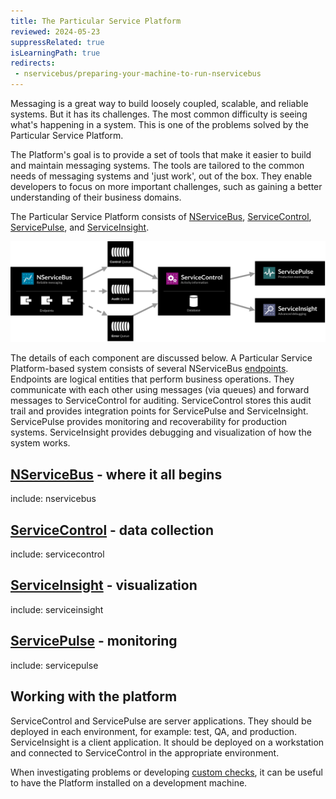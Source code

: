 ```yaml
---
title: The Particular Service Platform
reviewed: 2024-05-23
suppressRelated: true
isLearningPath: true
redirects:
 - nservicebus/preparing-your-machine-to-run-nservicebus
---
```


Messaging is a great way to build loosely coupled, scalable, and reliable systems. But it has its challenges. The most common difficulty is seeing what's happening in a system. This is one of the problems solved by the Particular Service Platform.

The Platform's goal is to provide a set of tools that make it easier to build and maintain messaging systems. The tools are tailored to the common needs of messaging systems and 'just work', out of the box. They enable developers to focus on more important challenges, such as gaining a better understanding of their business domains.

The Particular Service Platform consists of [NServiceBus](/nservicebus), [ServiceControl](/servicecontrol), [ServicePulse](/servicepulse), and [ServiceInsight](/serviceinsight).

![Particular Service Platform architecture](architecture-overview.svg)

The details of each component are discussed below. A Particular Service Platform-based system consists of several NServiceBus [endpoints](/nservicebus/endpoints/). Endpoints are logical entities that perform business operations. They communicate with each other using messages (via queues) and forward messages to ServiceControl for auditing. ServiceControl stores this audit trail and provides integration points for ServicePulse and ServiceInsight. ServicePulse provides monitoring and recoverability for production systems. ServiceInsight provides debugging and visualization of how the system works.

## [NServiceBus](/nservicebus) - where it all begins

include: nservicebus


## [ServiceControl](/servicecontrol) - data collection

include: servicecontrol


## [ServiceInsight](/serviceinsight) - visualization

include: serviceinsight


## [ServicePulse](/servicepulse) - monitoring

include: servicepulse


## Working with the platform

ServiceControl and ServicePulse are server applications. They should be deployed in each environment, for example: test, QA, and production. ServiceInsight is a client application. It should be deployed on a workstation and connected to ServiceControl in the appropriate environment.

When investigating problems or developing [custom checks](/monitoring/custom-checks/), it can be useful to have the Platform installed on a development machine.
